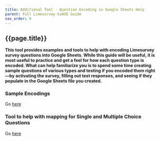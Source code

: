 ```yaml
---
title: Additional Tool - Question Encoding in Google Sheets Help
parent: Full Limesurvey-SuAVE Guide
nav_order: 9
---
```


## {{page.title}}

**This tool provides examples and tools to help with encoding Limesurvey survey questions into Google Sheets. While this guide will be useful, it is most useful to practice and get a feel for how each question type is encoded. What can help familiarize you is to spend some time creating sample questions of various types and testing if you encoded them right—by activating the survey, filling out test responses, and seeing if they populate in the Google Sheets file you created.**

### Sample Encodings

Go [here](https://docs.google.com/spreadsheets/d/1V9Iqxa8krpqeifqdwl55vhqOt-ucSaqk0pExdB2CJzI/edit?usp=sharing)

### Tool to help with mapping for Single and Multiple Choice Questions

Go [here](https://suave-ucsd.github.io/SuAVE-Documentation/limesurvey_suave/multiple_response_formatting_tool.html)
